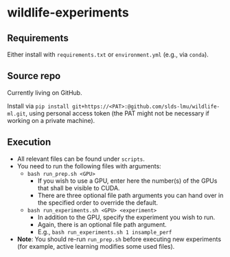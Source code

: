 # wildlife-experiments

## Requirements

Either install with `requirements.txt` or `environment.yml` (e.g., via `conda`).

## Source repo
Currently living on GitHub.

Install via ``pip install git+https://<PAT>:@github.com/slds-lmu/wildlife-ml.git``, 
using personal access token (the PAT might not be necessary if working on a private 
machine).

## Execution

- All relevant files can be found under `scripts`.
- You need to run the following files with arguments:
  - `bash run_prep.sh <GPU>`
    - If you wish to use a GPU, enter here the number(s) of the GPUs that shall be visible to CUDA.
    - There are three optional file path arguments you can hand over in the specified order to override the default.
  - `bash run_experiments.sh <GPU> <experiment>`
    - In addition to the GPU, specify the experiment you wish to run.
    - Again, there is an optional file path argument.
    - E.g., `bash run_experiments.sh 1 insample_perf`
- **Note**: You should re-run `run_prep.sh` before executing new experiments (for example, active learning modifies some used files).